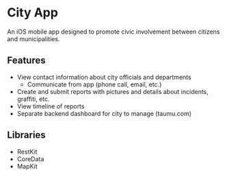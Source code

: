 # City App
An iOS mobile app designed to promote civic involvement between citizens and municipalities.

## Features
+ View contact information about city officials and departments
  - Communicate from app (phone call, email, etc.)
+ Create and submit reports with pictures and details about incidents, graffiti, etc.
+ View timeline of reports
+ Separate backend dashboard for city to manage (taumu.com)

## Libraries
+ RestKit
+ CoreData
+ MapKit
